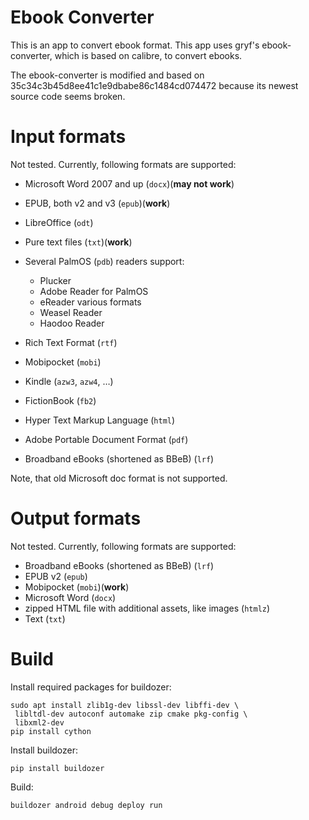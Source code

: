 # Ebook Converter
This is an app to convert ebook format.
This app uses gryf's ebook-converter, which is based 
on calibre, to convert ebooks. 

The ebook-converter is modified and based on
35c34c3b45d8ee41c1e9dbabe86c1484cd074472 because
its newest source code seems broken.

# Input formats
Not tested.
Currently, following formats are supported:

- Microsoft Word 2007 and up (``docx``)(**may not work**)
- EPUB, both v2 and v3 (``epub``)(**work**)
- LibreOffice (``odt``)
- Pure text files (``txt``)(**work**)
- Several PalmOS (``pdb``) readers support:

  - Plucker
  - Adobe Reader for PalmOS
  - eReader various formats
  - Weasel Reader
  - Haodoo Reader

- Rich Text Format (``rtf``)
- Mobipocket (``mobi``)
- Kindle (``azw3``, ``azw4``, …)
- FictionBook (``fb2``)
- Hyper Text Markup Language (``html``)
- Adobe Portable Document Format (``pdf``)
- Broadband eBooks (shortened as BBeB) (``lrf``)

Note, that old Microsoft doc format is not supported.

# Output formats
Not tested.
Currently, following formats are supported:

- Broadband eBooks (shortened as BBeB) (``lrf``)
- EPUB v2 (``epub``)
- Mobipocket (``mobi``)(**work**)
- Microsoft Word (``docx``)
- zipped HTML file with additional assets, like images (``htmlz``)
- Text (``txt``)

# Build
Install required packages for buildozer:
```shell
sudo apt install zlib1g-dev libssl-dev libffi-dev \
 libltdl-dev autoconf automake zip cmake pkg-config \
 libxml2-dev 
pip install cython
```
Install buildozer:
```shell
pip install buildozer
```
Build:
```shell
buildozer android debug deploy run
```
